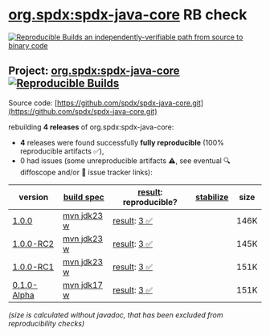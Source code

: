 [org.spdx:spdx-java-core](https://central.sonatype.com/artifact/org.spdx/spdx-java-core/versions) RB check
=======

[![Reproducible Builds](https://reproducible-builds.org/images/logos/rb.svg) an independently-verifiable path from source to binary code](https://reproducible-builds.org/)

## Project: [org.spdx:spdx-java-core](https://central.sonatype.com/artifact/org.spdx/spdx-java-core/versions) [![Reproducible Builds](https://img.shields.io/endpoint?url=https://raw.githubusercontent.com/jvm-repo-rebuild/reproducible-central/master/content/org/spdx/spdx-java-core/badge.json)](https://github.com/jvm-repo-rebuild/reproducible-central/blob/master/content/org/spdx/spdx-java-core/README.md)

Source code: [https://github.com/spdx/spdx-java-core.git](https://github.com/spdx/spdx-java-core.git)

rebuilding **4 releases** of org.spdx:spdx-java-core:
- **4** releases were found successfully **fully reproducible** (100% reproducible artifacts :white_check_mark:),
- 0 had issues (some unreproducible artifacts :warning:, see eventual :mag: diffoscope and/or :memo: issue tracker links):

| version | [build spec](/BUILDSPEC.md) | [result](https://reproducible-builds.org/docs/jvm/): reproducible? | [stabilize](https://github.com/google/oss-rebuild/blob/main/cmd/stabilize/README.md) | size |
| -- | --------- | ------ | ------ | -- |
| [1.0.0](https://central.sonatype.com/artifact/org.spdx/spdx-java-core/1.0.0/pom) | [mvn jdk23 w](spdx-java-core-1.0.0.buildspec) | [result](spdx-java-core-1.0.0.buildinfo): [3 :white_check_mark: ](spdx-java-core-1.0.0.buildcompare) | | 146K |
| [1.0.0-RC2](https://central.sonatype.com/artifact/org.spdx/spdx-java-core/1.0.0-RC2/pom) | [mvn jdk23 w](spdx-java-core-1.0.0-RC2.buildspec) | [result](spdx-java-core-1.0.0-RC2.buildinfo): [3 :white_check_mark: ](spdx-java-core-1.0.0-RC2.buildcompare) | | 145K |
| [1.0.0-RC1](https://central.sonatype.com/artifact/org.spdx/spdx-java-core/1.0.0-RC1/pom) | [mvn jdk23 w](spdx-java-core-1.0.0-RC1.buildspec) | [result](spdx-java-core-1.0.0-RC1.buildinfo): [3 :white_check_mark: ](spdx-java-core-1.0.0-RC1.buildcompare) | | 151K |
| [0.1.0-Alpha](https://central.sonatype.com/artifact/org.spdx/spdx-java-core/0.1.0-Alpha/pom) | [mvn jdk17 w](spdx-java-core-0.1.0-Alpha.buildspec) | [result](spdx-java-core-0.1.0-Alpha.buildinfo): [3 :white_check_mark: ](spdx-java-core-0.1.0-Alpha.buildcompare) | | 151K |

<i>(size is calculated without javadoc, that has been excluded from reproducibility checks)</i>
